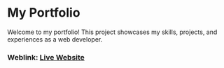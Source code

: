 # My Portfolio
Welcome to my portfolio! This project showcases my skills, projects, and experiences as a web developer.

### Weblink: [Live Website](https://ashish-chanchal.github.io/myportfolioJs/)
